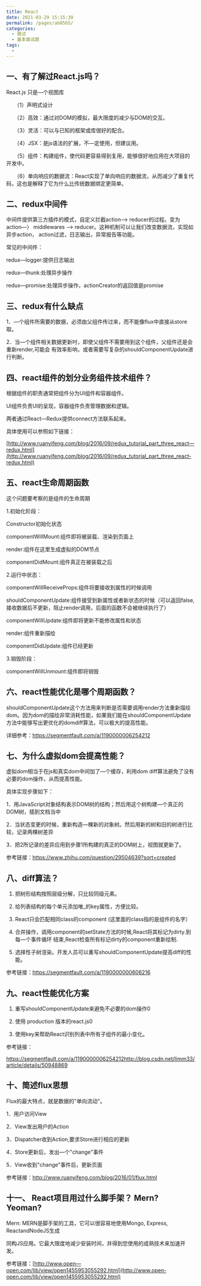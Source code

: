 ```yaml
---
title: React
date: 2021-03-29 15:15:39
permalink: /pages/ab85b5/
categories:
  - 面试
  - 基本面试题
tags:
  - 
---
```

## 一、有了解过React.js吗？

React.js 只是—个视图库

　　（1）声明式设计

　　（2）高效：通过对DOM的模拟，最大限度的减少与DOM的交互。

　　（3）灵活：可以与已知的框架或库很好的配合。

　　（4）JSX：是js语法的扩展，不—定使用，但建议用。

　　（5）组件：构建组件，使代码更容易得到复用，能够很好地应用在大项目的开发中。

　　（6）单向响应的数据流：React实现了单向响应的数据流，从而减少了重复代码，这也是解释了它为什么比传统数据绑定更简单。

## 二、redux中间件

中间件提供第三方插件的模式，自定义拦截action—> reducer的过程。变为action—〉 middlewares —> reducer。这种机制可以让我们改变数据流，实现如异步action， action过滤，日志输出，异常报告等功能。

常见的中间件： 

redux—logger:提供日志输出 

redux—thunk:处理异步操作

redux—promise:处理异步操作，actionCreator的返回值是promise

## 三、redux有什么缺点

1．—个组件所需要的数据，必须甶父组件传过来，而不能像flux中直接从store取。

2．当—个组件相关数据更新吋，即使父组件不需要用到这个组件，父组件还是会重新render,可能会 有效率影响，或者需要写复杂的shouldComponentUpdate进行判断。

## 四、react组件的划分业务组件技术组件？

根据组件的职责通常把组件分为UI组件和容器组件。

UI组件负责UI的呈现，容器组件负责管理数据和逻辑。

两者通过React—Redux提供connect方法联系起来。

具体使用可以参照如下链接：

[http://www.ruanyifeng.com/blog/2016/09/redux_tutorial_part_three_react—redux.html](http://www.ruanyifeng.com/blog/2016/09/redux_tutorial_part_three_react-redux.html)

## 五、react生命周期函数

这个问题要考察的是组件的生命周期

1.初始化阶段：

Constructor初始化状态

componentWillMount:组件即将被装载、渲染到页面上 

render:组件在这里生成虚拟的DOM节点 

componentDidMount:组件真正在被装载之后

2.运行中状态：

componentWillReceiveProps:组件将要接收到属性的时候调用

shouldComponentUpdate:组件接受到新属性或者新状态的时候（可以返回false,接收数据后不更新，阻止render调用，后面的函数不会被继续执行了）

componentWillUpdate:组件即将更新不能修改属性和状态 

render:组件重新描绘 

componentDidUpdate:组件已经更新

3.销毁阶段：

componentWillUnmount:组件即将销毁

## 六、react性能优化是哪个周期函数？

shouldComponentUpdate这个方法用来判断是否需要调用render方法重新描绘dom。因为dom的描绘非常消耗性能，如果我们能在shouldComponentUpdate方法中能够写出更优化的domdiff算法，可以极大的提高性能。

详细参考：https://segmentfault.com/a/1190000006254212

## 七、为什么虚拟dom会提高性能？

虚拟dom相当于在js和真实dom中间加了—个缓存，利用dom diff算法避免了没有必要的dom操作，从而提髙性能。

具体实现步骤如下：

1．用JavaScript对象结构表示DOM树的结构；然后用这个树构建—个真正的DOM树，插到文档当中

2．当状态变更的时候，重新构造—棵新的对象树。然后用新的树和旧的树进行比较，记录两棵树差异

3．把2所记录的差异应用到步骤1所构建的真正的DOM树上，视图就更新了。

参考链接：https://www.zhihu.com/question/29504639?sort=created

## 八、diff算法？

1)   把树形结构按照层级分解，只比较同级元素。

2)   给列表结构的每个单元添加唯_的key属性，方便比较。

3)   React只会匹配相同class的component (这里面的class指的是组件的名字）

4)   合并操作，调用component的setState方法的时候,React将其标记为dirty.到每—个事件循环 结束,React检查所有标记dirty的component重新绘制.

5)   选择性子树渲染。开发人员可以重写shouldComponentUpdate提高diff的性能。

参考链接：https://segmentfault.com/a/1190000000606216

## 九、react性能优化方案

1)   重写shouldComponentUpdate来避免不必要的dom操作0

2)   使用 production 版本的react.js0

3)   使用key来帮助React识别列表中所有子组件的最小变化。

参考链接：

https://segmentfault.com/a/1190000006254212http://blog.csdn.net/limm33/article/details/50948869

## 十、简述flux思想

Flux的最大特点，就是数据的"单向流动"。

1．用户访问View

2．View发出用户的Action

3．Dispatcher收到Action,要求Store进行相应的更新 

4．Store更新后，发出—个"change"事件

5．View收到"change"事件后，更新页面

参考链接：http://www.ruanyifeng.com/blog/2016/01/flux.html

## 十一、  React项目用过什么脚手架？ Mern? Yeoman?

Mern: MERN是脚手架的工具，它可以很容易地使用Mongo, Express, ReactandNodeJS生成

同构JS应用。它最大限度地减少安装时间，并得到您使用的成熟技术来加速开发。

参考链接：[http://www.open—open.com/lib/view/open1455953055292.html](http://www.open-open.com/lib/view/open1455953055292.html)